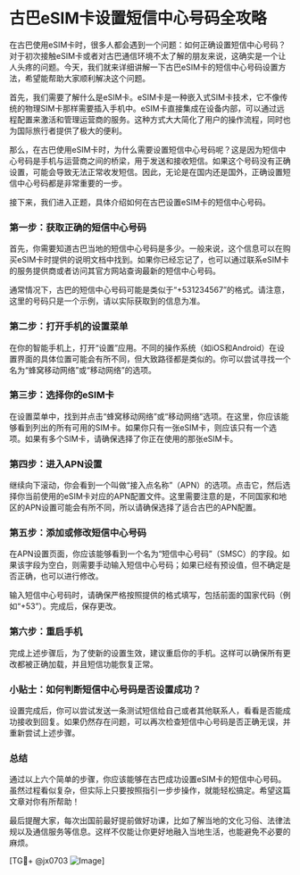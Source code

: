 # 古巴eSIM卡设置短信中心号码全攻略

在古巴使用eSIM卡时，很多人都会遇到一个问题：如何正确设置短信中心号码？对于初次接触eSIM卡或者对古巴通信环境不太了解的朋友来说，这确实是一个让人头疼的问题。今天，我们就来详细讲解一下古巴eSIM卡的短信中心号码设置方法，希望能帮助大家顺利解决这个问题。

首先，我们需要了解什么是eSIM卡。eSIM卡是一种嵌入式SIM卡技术，它不像传统的物理SIM卡那样需要插入手机中。eSIM卡直接集成在设备内部，可以通过远程配置来激活和管理运营商的服务。这种方式大大简化了用户的操作流程，同时也为国际旅行者提供了极大的便利。

那么，在古巴使用eSIM卡时，为什么需要设置短信中心号码呢？这是因为短信中心号码是手机与运营商之间的桥梁，用于发送和接收短信。如果这个号码没有正确设置，可能会导致无法正常收发短信。因此，无论是在国内还是国外，正确设置短信中心号码都是非常重要的一步。

接下来，我们进入正题，具体介绍如何在古巴设置eSIM卡的短信中心号码。

### 第一步：获取正确的短信中心号码

首先，你需要知道古巴当地的短信中心号码是多少。一般来说，这个信息可以在购买eSIM卡时提供的说明文档中找到。如果你已经忘记了，也可以通过联系eSIM卡的服务提供商或者访问其官方网站查询最新的短信中心号码。

通常情况下，古巴的短信中心号码可能是类似于“+531234567”的格式。请注意，这里的号码只是一个示例，请以实际获取到的信息为准。

### 第二步：打开手机的设置菜单

在你的智能手机上，打开“设置”应用。不同的操作系统（如iOS和Android）在设置界面的具体位置可能会有所不同，但大致路径都是类似的。你可以尝试寻找一个名为“蜂窝移动网络”或“移动网络”的选项。

### 第三步：选择你的eSIM卡

在设置菜单中，找到并点击“蜂窝移动网络”或“移动网络”选项。在这里，你应该能够看到列出的所有可用的SIM卡。如果你只有一张eSIM卡，则应该只有一个选项。如果有多个SIM卡，请确保选择了你正在使用的那张eSIM卡。

### 第四步：进入APN设置

继续向下滚动，你会看到一个叫做“接入点名称”（APN）的选项。点击它，然后选择你当前使用的eSIM卡对应的APN配置文件。这里需要注意的是，不同国家和地区的APN设置可能会有所不同，所以请确保选择了适合古巴的APN配置。

### 第五步：添加或修改短信中心号码

在APN设置页面，你应该能够看到一个名为“短信中心号码”（SMSC）的字段。如果该字段为空白，则需要手动输入短信中心号码；如果已经有预设值，但不确定是否正确，也可以进行修改。

输入短信中心号码时，请确保严格按照提供的格式填写，包括前面的国家代码（例如“+53”）。完成后，保存更改。

### 第六步：重启手机

完成上述步骤后，为了使新的设置生效，建议重启你的手机。这样可以确保所有更改都被正确加载，并且短信功能恢复正常。

### 小贴士：如何判断短信中心号码是否设置成功？

设置完成后，你可以尝试发送一条测试短信给自己或者其他联系人，看看是否能成功接收到回复。如果仍然存在问题，可以再次检查短信中心号码是否正确无误，并重新尝试上述步骤。

### 总结

通过以上六个简单的步骤，你应该能够在古巴成功设置eSIM卡的短信中心号码。虽然过程看似复杂，但实际上只要按照指引一步步操作，就能轻松搞定。希望这篇文章对你有所帮助！

最后提醒大家，每次出国前最好提前做好功课，比如了解当地的文化习俗、法律法规以及通信服务等信息。这样不仅能让你更好地融入当地生活，也能避免不必要的麻烦。

[TG💪+ @jx0703 ![Image](https://github.com/user-attachments/assets/dbca1d08-cadb-493c-b0ec-ad6f7a83f270)]